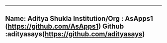
---
Name: Aditya Shukla
Institution/Org : AsApps1 (https://github.com/AsApps1)
Github :adityasays(https://github.com/adityasays)
---

